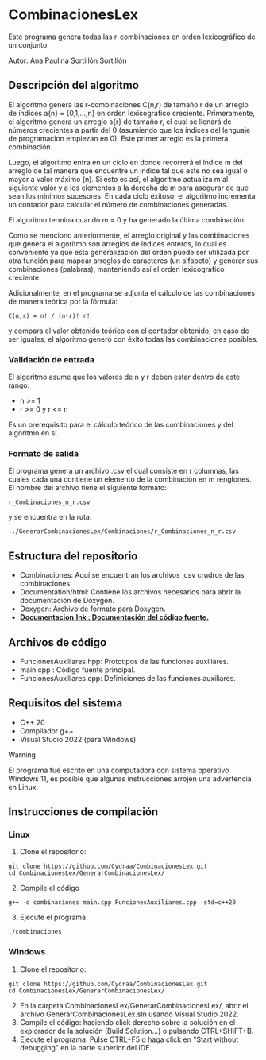 # CombinacionesLex
Este programa genera todas las r-combinaciones en orden lexicográfico de un conjunto.

Autor: Ana Paulina Sortillón Sortillón

## Descripción del algoritmo

El algoritmo genera las r-combinaciones C(n,r) de tamaño r de un arreglo de índices a{n} = {0,1,...,n} en orden lexicográfico creciente. Primeramente, el algoritmo genera un arreglo s{r} de tamaño r, el cual se llenará de números crecientes a partir del 0 (asumiendo que los índices del lenguaje de programacion empiezan en 0). Este primer arreglo es la primera combinación.

Luego, el algoritmo entra en un ciclo en donde recorrerá el índice m del arreglo de tal manera que encuentre un índice tal que este no sea igual o mayor a valor máximo (n). Si esto es así, el algoritmo actualiza m al siguiente valor y a los elementos a la derecha de m para asegurar de que sean los mínimos sucesores. En cada ciclo exitoso, el algoritmo incrementa un contador para calcular el número de combinaciones generadas.

El algoritmo termina cuando m = 0 y ha generado la última combinación.

Como se menciono anteriormente, el arreglo original y las combinaciones que genera el algoritmo son arreglos de índices enteros, lo cual es conveniente ya que esta generalización del orden puede ser utilizada por otra función para mapear arreglos de caracteres (un alfabeto) y generar sus combinaciones (palabras), manteniendo así el orden lexicográfico creciente.

Adicionalmente, en el programa se adjunta el cálculo de las combinaciones de manera teórica por la fórmula: 

```
C(n,r) = n! / (n-r)! r!
```

y compara el valor obtenido teórico con el contador obtenido, en caso de ser iguales, el algoritmo generó con éxito todas las combinaciones posibles.

### Validación de entrada
El algoritmo asume que los valores de n y r deben estar dentro de este rango: 
- n >= 1
- r >= 0 y r <= n

Es un prerequisito para el cálculo teórico de las combinaciones y del algoritmo en sí.

### Formato de salida
El programa genera un archivo .csv el cual consiste en r columnas, las cuales cada una contiene un elemento de la combinación en m renglones. El nombre del archivo tiene el siguiente formato:

```
r_Combinaciones_n_r.csv
```
y se encuentra en la ruta:

```
../GenerarCombinacionesLex/Combinaciones/r_Combinaciones_n_r.csv
```

## Estructura del repositorio
* Combinaciones: Aquí se encuentran los archivos .csv crudros de las combinaciones.
* Documentation/html: Contiene los archivos necesarios para abrir la documentación de Doxygen.
* Doxygen: Archivo de formato para Doxygen.
* **<ins>Documentacion.lnk : Documentación del código fuente.</ins>**

## Archivos de código
* FuncionesAuxiliares.hpp: Prototipos de las funciones auxiliares.
* main.cpp : Código fuente principal.
* FuncionesAuxiliares.cpp: Definiciones de las funciones auxiliares.
  
## Requisitos del sistema
* C++ 20
* Compilador g++
* Visual Studio 2022 (para Windows)

> [!WARNING]
> El programa fué escrito en una computadora con sistema operativo Windows 11, es posible que algunas instrucciones arrojen una advertencia en Linux.

## Instrucciones de compilación

### Linux
1. Clone el repositorio:
```
git clone https://github.com/Cydraa/CombinacionesLex.git
cd CombinacionesLex/GenerarCombinacionesLex/
```
2. Compile el código
```
g++ -o combinaciones main.cpp FuncionesAuxiliares.cpp -std=c++20
```

3. Ejecute el programa
```
./combinaciones
```

### Windows
1. Clone el repositorio:
```
git clone https://github.com/Cydraa/CombinacionesLex.git
cd CombinacionesLex/GenerarCombinacionesLex/
```
2. En la carpeta CombinacionesLex/GenerarCombinacionesLex/, abrir el archivo GenerarCombinacionesLex.sln usando Visual Studio 2022.
3. Compile el código: haciendo click derecho sobre la solución en el explorador de la solución (Build Solution...) o pulsando CTRL+SHIFT+B.
5. Ejecute el programa: Pulse CTRL+F5 o haga click en "Start without debugging" en la parte superior del IDE.
